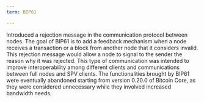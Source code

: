 ```yaml
---
term: BIP61

---
```

Introduced a rejection message in the communication protocol between nodes. The goal of BIP61 is to add a feedback mechanism when a node receives a transaction or a block from another node that it considers invalid. This rejection message would allow a node to signal to the sender the reason why it was rejected. This type of communication was intended to improve interoperability among different clients and communications between full nodes and SPV clients. The functionalities brought by BIP61 were eventually abandoned starting from version 0.20.0 of Bitcoin Core, as they were considered unnecessary while they involved increased bandwidth needs.